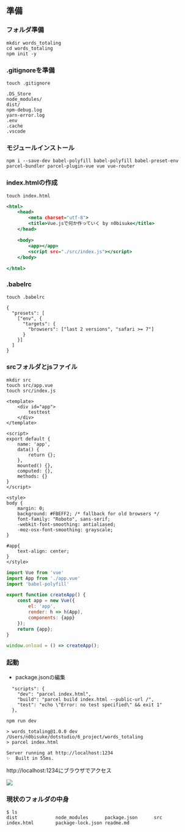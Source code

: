
## 準備

### フォルダ準備

```
mkdir words_totaling
cd words_totaling
npm init -y
```

### .gitignoreを準備

```
touch .gitignore
```

```.gitignore
.DS_Store
node_modules/
dist/
npm-debug.log
yarn-error.log
.env
.cache
.vscode
```

### モジュールインストール

```
npm i --save-dev babel-polyfill babel-polyfill babel-preset-env parcel-bundler parcel-plugin-vue vue vue-router
```

### index.htmlの作成

```
touch index.html
```

```index.html
<html>
    <head>
        <meta charset="utf-8">
        <title>Vue.jsで何か作っていく by n0bisuke</title>
    </head>

    <body>
        <app></app>
        <script src="./src/index.js"></script>
    </body>
    
</html>
```

### .babelrc

```
touch .babelrc
```

```.babelrcs
{
  "presets": [
    ["env", {
      "targets": {
        "browsers": ["last 2 versions", "safari >= 7"]
      }
    }]
  ]
}
```

### srcフォルダとjsファイル

```
mkdir src
touch src/app.vue
touch src/index.js
```

```app.vue
<template>
    <div id="app">
        testtest
    </div>
</template>

<script>
export default {
    name: 'app',
    data() {
        return {};
    },
    mounted() {},
    computed: {},
    methods: {}
}
</script>

<style>
body {
    margin: 0;
    background: #FBEFF2; /* fallback for old browsers */
    font-family: "Roboto", sans-serif;
    -webkit-font-smoothing: antialiased;
    -moz-osx-font-smoothing: grayscale;
}

#app{
    text-align: center;
}
</style>
```

```index.js
import Vue from 'vue'
import App from './app.vue'
import 'babel-polyfill'

export function createApp() {    
    const app = new Vue({
        el: 'app',
        render: h => h(App),
        components: {app}
    });
    return {app};
}

window.onload = () => createApp();
```

### 起動

* package.jsonの編集

```
  "scripts": {
    "dev": "parcel index.html",
    "build": "parcel build index.html --public-url /",
    "test": "echo \"Error: no test specified\" && exit 1"
  },
```

```
npm run dev

> words_totaling@1.0.0 dev /Users/n0bisuke/dotstudio/6_project/words_totaling
> parcel index.html

Server running at http://localhost:1234
✨  Built in 55ms.
```

http://localhost:1234にブラウザでアクセス 

![](https://i.gyazo.com/42e05abfd0ae5a25d948be2b66854375.png)

### 現状のフォルダの中身

```
$ ls
dist              node_modules      package.json      src
index.html        package-lock.json readme.md
```

